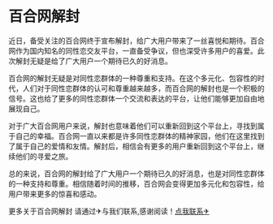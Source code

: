 # 百合网解封

近日，备受关注的百合网终于宣布解封，给广大用户带来了一丝喜悦和期待。百合网作为国内知名的同性恋交友平台，一直备受争议，但也深受许多用户的喜爱。此次解封无疑是给了广大用户一个期待已久的好消息。

百合网的解封无疑是对同性恋群体的一种尊重和支持。在这个多元化、包容性的时代，人们对于同性恋群体的认可和尊重越来越多，而百合网的解封也是一个积极的信号。这也给了更多的同性恋群体一个交流和表达的平台，让他们能够更加自由地展现自己。

对于广大百合网用户来说，解封也意味着他们可以重新回到这个平台上，寻找到属于自己的幸福。百合网一直以来都是许多同性恋群体的精神家园，他们在这里找到了属于自己的爱情和友情。解封后，相信会有更多的用户重新回到这个平台上，继续他们的寻爱之旅。

总的来说，百合网的解封给了广大用户一个期待已久的好消息，也是对同性恋群体的一种支持和尊重。相信随着时间的推移，百合网会变得更加多元化和包容性，给用户带来更多的惊喜和感动。

更多关于百合网解封 请通过✈与我们联系,感谢阅读！[点我联系✈](https://doc.G208.com)